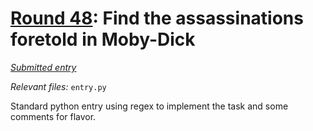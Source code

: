 # [Round 48](https://cg.esolangs.gay/48/): Find the assassinations foretold in Moby-Dick

[_Submitted entry_](https://cg.esolangs.gay/48/#9)

_Relevant files:_ `entry.py`

Standard python entry using regex to implement the task and some comments for flavor.
